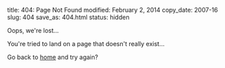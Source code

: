 title: 404: Page Not Found
modified: February 2, 2014
copy_date: 2007-16
slug: 404
save_as: 404.html
status: hidden

Oops, we're lost...

You're tried to land on a page that doesn't really exist...

Go back to [home]({filename}index.md) and try again?
